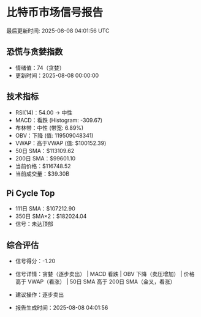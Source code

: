 # 比特币市场信号报告

最后更新时间: 2025-08-08 04:01:56 UTC

## 恐慌与贪婪指数
- 情绪值：74（贪婪）
- 更新时间：2025-08-08 00:00:00

## 技术指标
- RSI(14)：54.00 → 中性
- MACD：看跌 (Histogram: -309.67)
- 布林带：中性 (带宽: 6.89%)
- OBV：下降 (值: 119509048341)
- VWAP：高于VWAP (值: $100152.39)
- 50日 SMA：$113109.62
- 200日 SMA：$99601.10
- 当前价格：$116748.52
- 当前成交量：$39.30B

## Pi Cycle Top
- 111日 SMA：$107212.90
- 350日 SMA×2：$182024.04
- 信号：未达顶部

## 综合评估
- 信号得分：-1.20
- 信号详情：贪婪（逐步卖出） | MACD 看跌 | OBV 下降（卖压增加） | 价格高于 VWAP（看涨） | 50日 SMA 高于 200日 SMA（金叉，看涨）
- 建议操作：逐步卖出

- 报告生成时间：2025-08-08 04:01:56